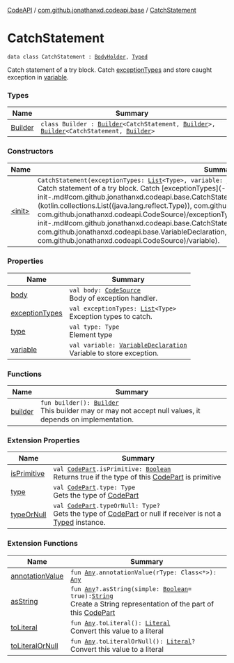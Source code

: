 [CodeAPI](../../index.md) / [com.github.jonathanxd.codeapi.base](../index.md) / [CatchStatement](.)

# CatchStatement

`data class CatchStatement : `[`BodyHolder`](../-body-holder/index.md)`, `[`Typed`](../-typed/index.md)

Catch statement of a try block. Catch [exceptionTypes](exception-types.md) and store caught exception in [variable](variable.md).

### Types

| Name | Summary |
|---|---|
| [Builder](-builder/index.md) | `class Builder : `[`Builder`](../-body-holder/-builder/index.md)`<CatchStatement, `[`Builder`](-builder/index.md)`>, `[`Builder`](../-typed/-builder/index.md)`<CatchStatement, `[`Builder`](-builder/index.md)`>` |

### Constructors

| Name | Summary |
|---|---|
| [&lt;init&gt;](-init-.md) | `CatchStatement(exceptionTypes: `[`List`](https://kotlinlang.org/api/latest/jvm/stdlib/kotlin.collections/-list/index.html)`<Type>, variable: `[`VariableDeclaration`](../-variable-declaration/index.md)`, body: `[`CodeSource`](../../com.github.jonathanxd.codeapi/-code-source/index.md)`)`<br>Catch statement of a try block. Catch [exceptionTypes](-init-.md#com.github.jonathanxd.codeapi.base.CatchStatement$<init>(kotlin.collections.List((java.lang.reflect.Type)), com.github.jonathanxd.codeapi.base.VariableDeclaration, com.github.jonathanxd.codeapi.CodeSource)/exceptionTypes) and store caught exception in [variable](-init-.md#com.github.jonathanxd.codeapi.base.CatchStatement$<init>(kotlin.collections.List((java.lang.reflect.Type)), com.github.jonathanxd.codeapi.base.VariableDeclaration, com.github.jonathanxd.codeapi.CodeSource)/variable). |

### Properties

| Name | Summary |
|---|---|
| [body](body.md) | `val body: `[`CodeSource`](../../com.github.jonathanxd.codeapi/-code-source/index.md)<br>Body of exception handler. |
| [exceptionTypes](exception-types.md) | `val exceptionTypes: `[`List`](https://kotlinlang.org/api/latest/jvm/stdlib/kotlin.collections/-list/index.html)`<Type>`<br>Exception types to catch. |
| [type](type.md) | `val type: Type`<br>Element type |
| [variable](variable.md) | `val variable: `[`VariableDeclaration`](../-variable-declaration/index.md)<br>Variable to store exception. |

### Functions

| Name | Summary |
|---|---|
| [builder](builder.md) | `fun builder(): `[`Builder`](-builder/index.md)<br>This builder may or may not accept null values, it depends on implementation. |

### Extension Properties

| Name | Summary |
|---|---|
| [isPrimitive](../../com.github.jonathanxd.codeapi/is-primitive.md) | `val `[`CodePart`](../../com.github.jonathanxd.codeapi/-code-part/index.md)`.isPrimitive: `[`Boolean`](https://kotlinlang.org/api/latest/jvm/stdlib/kotlin/-boolean/index.html)<br>Returns true if the type of this [CodePart](../../com.github.jonathanxd.codeapi/-code-part/index.md) is primitive |
| [type](../../com.github.jonathanxd.codeapi/type.md) | `val `[`CodePart`](../../com.github.jonathanxd.codeapi/-code-part/index.md)`.type: Type`<br>Gets the type of [CodePart](../../com.github.jonathanxd.codeapi/-code-part/index.md) |
| [typeOrNull](../../com.github.jonathanxd.codeapi/type-or-null.md) | `val `[`CodePart`](../../com.github.jonathanxd.codeapi/-code-part/index.md)`.typeOrNull: Type?`<br>Gets the type of [CodePart](../../com.github.jonathanxd.codeapi/-code-part/index.md) or null if receiver is not a [Typed](../-typed/index.md) instance. |

### Extension Functions

| Name | Summary |
|---|---|
| [annotationValue](../../com.github.jonathanxd.codeapi.util.conversion/kotlin.-any/annotation-value.md) | `fun `[`Any`](https://kotlinlang.org/api/latest/jvm/stdlib/kotlin/-any/index.html)`.annotationValue(rType: Class<*>): `[`Any`](https://kotlinlang.org/api/latest/jvm/stdlib/kotlin/-any/index.html) |
| [asString](../../com.github.jonathanxd.codeapi.util/kotlin.-any/as-string.md) | `fun `[`Any`](https://kotlinlang.org/api/latest/jvm/stdlib/kotlin/-any/index.html)`?.asString(simple: `[`Boolean`](https://kotlinlang.org/api/latest/jvm/stdlib/kotlin/-boolean/index.html)` = true): `[`String`](https://kotlinlang.org/api/latest/jvm/stdlib/kotlin/-string/index.html)<br>Create a String representation of the part of this [CodePart](../../com.github.jonathanxd.codeapi/-code-part/index.md) |
| [toLiteral](../../com.github.jonathanxd.codeapi.util.conversion/kotlin.-any/to-literal.md) | `fun `[`Any`](https://kotlinlang.org/api/latest/jvm/stdlib/kotlin/-any/index.html)`.toLiteral(): `[`Literal`](../../com.github.jonathanxd.codeapi.literal/-literal/index.md)<br>Convert this value to a literal |
| [toLiteralOrNull](../../com.github.jonathanxd.codeapi.util.conversion/kotlin.-any/to-literal-or-null.md) | `fun `[`Any`](https://kotlinlang.org/api/latest/jvm/stdlib/kotlin/-any/index.html)`.toLiteralOrNull(): `[`Literal`](../../com.github.jonathanxd.codeapi.literal/-literal/index.md)`?`<br>Convert this value to a literal |
